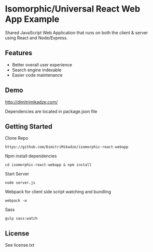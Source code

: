 # Isomorphic/Universal React Web App Example

Shared JavaScript Web Application that runs on both the client & server using React and Node/Express.

## Features

- Better overall user experience
- Search engine indexable
- Easier code maintenance

## Demo

http://dimitrimikadze.com/

Dependencies are located in package.json file

## Getting Started

Clone Repo

````
https://github.com/DimitriMikadze/isomorphic-react-webapp
````

Npm install dependencies

````
cd isomorphic-react-webapp & npm install
````

Start Server

````
node server.js
````

Webpack for client side script watching and bundling

````
webpack -w
````

Sass

````
gulp sass:watch
````

## License

See license.txt